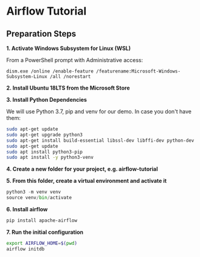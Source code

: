 # Airflow Tutorial

## Preparation Steps

**1. Activate Windows Subsystem for Linux (WSL)**

From a PowerShell prompt with Administrative access:

`dism.exe /online /enable-feature /featurename:Microsoft-Windows-Subsystem-Linux /all /norestart`

**2. Install Ubuntu 18LTS from the Microsoft Store**

**3. Install Python Dependencies**

We will use Python 3.7, pip and venv for our demo. In case you don't have them:

```bash
sudo apt-get update
sudo apt-get upgrade python3
sudo apt-get install build-essential libssl-dev libffi-dev python-dev
sudo apt-get update
sudo apt install python3-pip
sudo apt install -y python3-venv
```

**4. Create a new folder for your project, e.g. airflow-tutorial**

**5. From this folder, create a virtual environment and activate it**

```python
python3 -m venv venv
source venv/bin/activate
```

**6. Install airflow**

```bash
pip install apache-airflow
```

**7. Run the initial configuration**

```bash
export AIRFLOW_HOME=$(pwd)
airflow initdb
```
